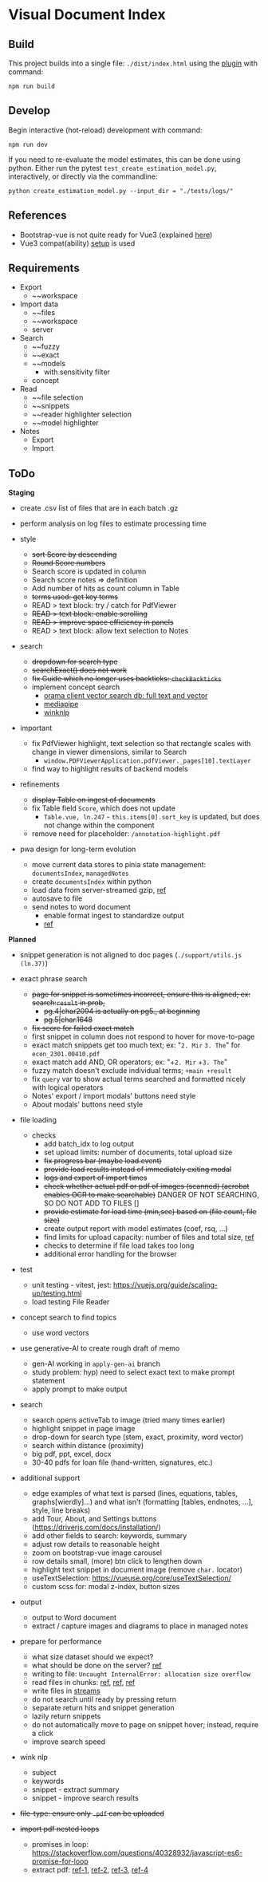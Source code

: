 # Visual Document Index

## Build

This project builds into a single file: `./dist/index.html` using the [plugin](https://github.com/richardtallent/vite-plugin-singlefile) with command:

```
npm run build
```

## Develop

Begin interactive (hot-reload) development with command:

```
npm run dev
```

If you need to re-evaluate the model estimates, this can be done using python.  Either run the pytest `test_create_estimation_model.py`, interactively, or directly via the commandline:

```
python create_estimation_model.py --input_dir = "./tests/logs/"
```

## References

* Bootstrap-vue is not quite ready for Vue3 (explained [here](https://bootstrap-vue.org/vue3))
* Vue3 compat(ability) [setup](https://stackblitz.com/edit/bootstrap-vue-with-compat?file=main.js) is used


## Requirements

* Export
  - ~~workspace
* Import data
  - ~~files
  - ~~workspace
  - server
* Search
  - ~~fuzzy
  - ~~exact
  - ~~models 
    + with sensitivity filter
  - concept
* Read
  - ~~file selection
  - ~~snippets
  - ~~reader highlighter selection
  - ~~model highlighter
* Notes
  - Export
  - Import




## ToDo

__Staging__

* create .csv list of files that are in each batch .gz
* perform analysis on log files to estimate processing time

* style
  - ~~sort Score by descending~~
  - ~~Round Score numbers~~
  - Search score is updated in column
  - Search score notes => definition
  - Add number of hits as count column in Table
  - ~~terms used: get key terms~~
  - READ > text block: try / catch for PdfViewer
  - ~~READ > text block: enable scrolling~~
  - ~~READ > improve space efficiency in panels~~
  - READ > text block: allow text selection to Notes

* search 
  - ~~dropdown for search type~~
  - ~~searchExact() does not work~~
  - ~~fix Guide which no longer uses backticks: `checkBackticks`~~
  - implement concept search
    + [orama client vector search db: full text and vector](https://github.com/askorama/orama)
    + [mediapipe](https://developers.google.com/mediapipe/solutions/text/text_embedder/web_js)
    + [winknlp](https://winkjs.org/wink-nlp/similarity.html)

* important
  - fix PdfViewer highlight, text selection so that rectangle scales with change in viewer dimensions, similar to Search
    + `window.PDFViewerApplication.pdfViewer._pages[10].textLayer`
  - find way to highlight results of backend models

* refinements
  - ~~display Table on ingest of documents~~
  - fix Table field `Score`, which does not update
    + `Table.vue, ln.247` - `this.items[0].sort_key` is updated, but does not change within the component
  - remove need for placeholder: `/annotation-highlight.pdf`

* pwa design for long-term evolution
  - move current data stores to pinia state management: `documentsIndex`, `managedNotes`
  - create `documentsIndex` within python
  - load data from server-streamed gzip, [ref](https://stackoverflow.com/questions/957577/serving-gzipped-content-from-django)
  - autosave to file
  - send notes to word document
    + enable format ingest to standardize output
    + [ref](https://www.npmjs.com/package/docx)

__Planned__

* snippet generation is not aligned to doc pages (`./support/utils.js (ln.37)`)

* exact phrase search
  - ~~page for snippet is sometimes incorrect, ensure this is aligned; ex: search:`result` in prob,~~  
    + ~~pg.4|char2094 is actually on pg5., at beginning~~
    + ~~pg.5|char.1648~~
  - ~~fix score for failed exact match~~
  - first snippet in column does not respond to hover for move-to-page
  - exact match snippets get too much text; ex: "`2. Mir` `3. The`" for `econ_2301.00410.pdf`
  - exact match add AND, OR operators; ex: "+`2. Mir` +`3. The`"
  - fuzzy match doesn't exclude individual terms; `+main +result`
  - fix `query` var to show actual terms searched and formatted nicely with logical operators
  - Notes' export / import modals' buttons need style
  - About modals' buttons need style
  
* file loading
  - checks
    + add batch_idx to log output
    + set upload limits: number of documents, total upload size
    + ~~fix progress bar (maybe load.event)~~
    + ~~provide load results instead of immediately exiting modal~~
    + ~~logs and export of import times~~
    + ~~check whether actual pdf or pdf of images (scanned) (acrobat enables OCR to make searchable)~~ DANGER OF NOT SEARCHING, SO DO NOT ADD TO FILES []
    + ~~provide estimate for load time (min,sec) based on (file count, file size)~~
    + create output report with model estimates (coef, rsq, ...)
    + find limits for upload capacity: number of files and total size, [ref](https://queue.acm.org/detail.cfm?id=3595862)
    + checks to determine if file load takes too long
    + additional error handling for the browser

* test
  - unit testing - vitest, jest: https://vuejs.org/guide/scaling-up/testing.html
  - load testing File Reader

* concept search to find topics
  - use word vectors


* use generative-AI to create rough draft of memo
  - gen-AI working in `apply-gen-ai` branch
  - study problem: hyp) need to select exact text to make prompt statement
  - apply prompt to make output

* search
  - search opens activeTab to image (tried many times earlier)
  - highlight snippet in page image
  - drop-down for search type (stem, exact, proximity, word vector)
  - search within distance (proximity)
  - big pdf, ppt, excel, docx
  - 30-40 pdfs for loan file (hand-written, signatures, etc.)

* additional support
  - edge examples of what text is parsed (lines, equations, tables, graphs[wierdly]...) and what isn't (formatting [tables, endnotes, ...], style, line breaks)
  - add Tour, About, and Settings buttons (https://driverjs.com/docs/installation/)
  - add other fields to search: keywords, summary
  - adjust row details to reasonable height
  - zoom on bootstrap-vue image carousel
  - row details small, (more) btn click to lengthen down
  - highlight text snippet in document image (remove `char.` locator)
  - useTextSelection: https://vueuse.org/core/useTextSelection/
  - custom scss for: modal z-index, button sizes

* output
  - output to Word document
  - extract / capture images and diagrams to place in managed notes

* prepare for performance
  - what size dataset should we expect?
  - what should be done on the server? [ref](https://stackoverflow.com/questions/17078210/searching-a-large-amount-of-text-using-javascript-and-html5-storage)
  - writing to file: `Uncaught InternalError: allocation size overflow`
  - read files in chunks: [ref](https://stackoverflow.com/questions/14438187/javascript-filereader-parsing-long-file-in-chunks), [ref](https://stackoverflow.com/questions/50254537/how-to-read-any-local-file-by-chunks-using-javascript), [ref](https://stackoverflow.com/questions/55468777/json-stringify-large-object-optimization)
  - write files in [streams](https://developer.mozilla.org/en-US/docs/Web/API/Streams_API/Using_writable_streams)
  - do not search until ready by pressing return
  - separate return hits and snippet generation
  - lazily return snippets
  - do not automatically move to page on snippet hover; instead, require a click
  - improve search speed

* wink nlp
  - subject
  - keywords
  - snippet - extract summary
  - snippet - improve search results
* ~~file-type: ensure only `.pdf` can be uploaded~~
* ~~import pdf nested loops~~
  - promises in loop: https://stackoverflow.com/questions/40328932/javascript-es6-promise-for-loop
  - extract pdf: [ref-1](https://stackoverflow.com/questions/1554280/how-to-extract-text-from-a-pdf-in-javascript?rq=3), [ref-2](https://stackoverflow.com/questions/40635979/how-to-correctly-extract-text-from-a-pdf-using-pdf-js), [ref-3](https://stackoverflow.com/questions/40482569/troubles-with-pdf-js-promises/40494019#40494019), [ref-4](https://stackoverflow.com/questions/61669405/forcing-a-function-to-wait-until-another-function-is-complete)